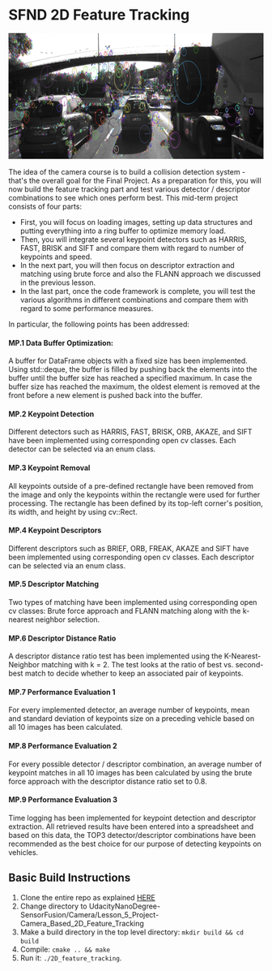 # SFND 2D Feature Tracking

<img src="images/keypoints.png" width="820" height="248" />

The idea of the camera course is to build a collision detection system - that's the overall goal for the Final Project. As a preparation for this, you will now build the feature tracking part and test various detector / descriptor combinations to see which ones perform best. This mid-term project consists of four parts:

* First, you will focus on loading images, setting up data structures and putting everything into a ring buffer to optimize memory load. 
* Then, you will integrate several keypoint detectors such as HARRIS, FAST, BRISK and SIFT and compare them with regard to number of keypoints and speed. 
* In the next part, you will then focus on descriptor extraction and matching using brute force and also the FLANN approach we discussed in the previous lesson. 
* In the last part, once the code framework is complete, you will test the various algorithms in different combinations and compare them with regard to some performance measures. 

In particular, the following points has been addressed:

#### MP.1 Data Buffer Optimization: 
A buffer for DataFrame objects with a fixed size has been implemented. Using std::deque, the buffer is filled by pushing back the elements into the buffer until the buffer size has reached a specified maximum. In case the buffer size has reached the maximum, the oldest element is removed at the front before a new element is pushed back into the buffer.

#### MP.2 Keypoint Detection
Different detectors such as HARRIS, FAST, BRISK, ORB, AKAZE, and SIFT have been implemented using corresponding open cv classes. Each detector can be selected via an enum class.

#### MP.3 Keypoint Removal
All keypoints outside of a pre-defined rectangle have been removed from the image and only the keypoints within the rectangle were used for further processing. The rectangle has been defined by its top-left corner's position, its width, and height by using cv::Rect.

#### MP.4 Keypoint Descriptors
Different descriptors such as BRIEF, ORB, FREAK, AKAZE and SIFT have been implemented using corresponding open cv classes. Each descriptor can be selected via an enum class.

#### MP.5 Descriptor Matching
Two types of matching have been implemented using corresponding open cv classes: Brute force approach and FLANN matching along with the k-nearest neighbor selection.

#### MP.6 Descriptor Distance Ratio
A descriptor distance ratio test has been implemented using the K-Nearest-Neighbor matching with k = 2. The test looks at the ratio of best vs. second-best match to decide whether to keep an associated pair of keypoints.

#### MP.7 Performance Evaluation 1
For every implemented detector, an average number of keypoints, mean and standard deviation of keypoints size on a preceding vehicle based on all 10 images has been calculated.

#### MP.8 Performance Evaluation 2
For every possible detector / descriptor combination, an average number of keypoint matches in all 10 images has been calculated by using the brute force approach with the descriptor distance ratio set to 0.8.

#### MP.9 Performance Evaluation 3
Time logging has been implemented for keypoint detection and descriptor extraction. All retrieved results have been entered into a spreadsheet and based on this data, the TOP3 detector/descriptor combinations have been recommended as the best choice for our purpose of detecting keypoints on vehicles.


## Basic Build Instructions

1. Clone the entire repo as explained [HERE](https://github.com/eugen-schaefer/UdacityNanoDegree-SensorFusion#cloning)
2. Change directory to UdacityNanoDegree-SensorFusion/Camera/Lesson_5_Project-Camera_Based_2D_Feature_Tracking
3. Make a build directory in the top level directory: `mkdir build && cd build`
4. Compile: `cmake .. && make`
5. Run it: `./2D_feature_tracking`.
